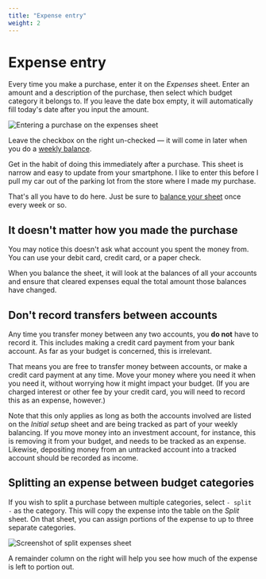 ```yaml
---
title: "Expense entry"
weight: 2
---
```

# Expense entry
Every time you make a purchase, enter it on the _Expenses_ sheet.
Enter an amount and a description of the purchase, then select which budget category it belongs to.
If you leave the date box empty, it will automatically fill today's date after you input the amount.

![Entering a purchase on the expenses sheet](/images/entering-expenses.png)

Leave the checkbox on the right un-checked — it will come in later when you do a [weekly balance](/docs/usage/weekly-balance).

Get in the habit of doing this immediately after a purchase.
This sheet is narrow and easy to update from your smartphone.
I like to enter this before I pull my car out of the parking lot from the store where I made my purchase.

That's all you have to do here.
Just be sure to [balance your sheet](/docs/usage/weekly-balance) once every week or so.

## It doesn't matter how you made the purchase
You may notice this doesn't ask what account you spent the money from.
You can use your debit card, credit card, or a paper check.

When you balance the sheet, it will look at the balances of all your accounts and ensure that cleared expenses equal the total amount those balances have changed.

## Don't record transfers between accounts
Any time you transfer money between any two accounts, you **do not** have to record it.
This includes making a credit card payment from your bank account.
As far as your budget is concerned, this is irrelevant.

That means you are free to transfer money between accounts, or make a credit card payment at any time.
Move your money where you need it when you need it, without worrying how it might impact your budget.
(If you are charged interest or other fee by your credit card, you will need to record this as an expense, however.)

Note that this only applies as long as both the accounts involved are listed on the _Initial setup_ sheet and are being tracked as part of your weekly balancing.
If you move money into an investment account, for instance, this is removing it from your budget, and needs to be tracked as an expense.
Likewise, depositing money from an untracked account into a tracked account should be recorded as income.

## Splitting an expense between budget categories
If you wish to split a purchase between multiple categories, select `- split -` as the category.
This will copy the expense into the table on the _Split_ sheet.
On that sheet, you can assign portions of the expense to up to three separate categories.

![Screenshot of split expenses sheet](/images/split-expenses.png)

A remainder column on the right will help you see how much of the expense is left to portion out.
